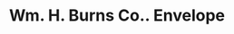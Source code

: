 ---
doi: 10.7916/D89325B5
date_other: '1901'
date_other_textual: '1901'
form: printed ephemera
genre:
- Envelopes
name:
- Wm. H. Burns Co.
object_in_context_url: https://biggert.cul.columbia.edu/items/view/ave_biggert_01861
subject_hierarchical_geographic:
- Worcester, Massachusetts, United States
subject_name:
- Wm. H. Burns Co.
title: Wm. H. Burns Co.. Envelope
sort_title: Wm. H. Burns Co.. Envelope
call_number: ave_biggert_01861
coordinates:
- 42.266666666666666,-71.8
pid: ave_biggert_01861
identifiers: ave_biggert_01861
thumbnail: https://derivativo-1.library.columbia.edu/iiif/2/ldpd:490630/full/!256,256/0/native.jpg
permalink: "/biggert/ave_biggert_01861/"
layout: iiif-image-page
---